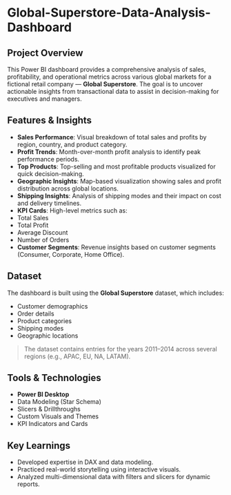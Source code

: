# Global-Superstore-Data-Analysis-Dashboard


##  Project Overview

This Power BI dashboard provides a comprehensive analysis of sales, profitability, and operational metrics across various global markets for a fictional retail company — **Global Superstore**. The goal is to uncover actionable insights from transactional data to assist in decision-making for executives and managers.

##  Features & Insights

-  **Sales Performance**: Visual breakdown of total sales and profits by region, country, and product category.
-  **Profit Trends**: Month-over-month profit analysis to identify peak performance periods.
-  **Top Products**: Top-selling and most profitable products visualized for quick decision-making.
-  **Geographic Insights**: Map-based visualization showing sales and profit distribution across global locations.
-  **Shipping Insights**: Analysis of shipping modes and their impact on cost and delivery timelines.
-  **KPI Cards**: High-level metrics such as:
  - Total Sales
  - Total Profit
  - Average Discount
  - Number of Orders
-  **Customer Segments**: Revenue insights based on customer segments (Consumer, Corporate, Home Office).

##  Dataset

The dashboard is built using the **Global Superstore** dataset, which includes:

- Customer demographics
- Order details
- Product categories
- Shipping modes
- Geographic locations

>  The dataset contains entries for the years 2011–2014 across several regions (e.g., APAC, EU, NA, LATAM).


## Tools & Technologies

- **Power BI Desktop**
- Data Modeling (Star Schema)
- Slicers & Drillthroughs
- Custom Visuals and Themes
- KPI Indicators and Cards

## Key Learnings

- Developed expertise in DAX and data modeling.
- Practiced real-world storytelling using interactive visuals.
- Analyzed multi-dimensional data with filters and slicers for dynamic reports.
